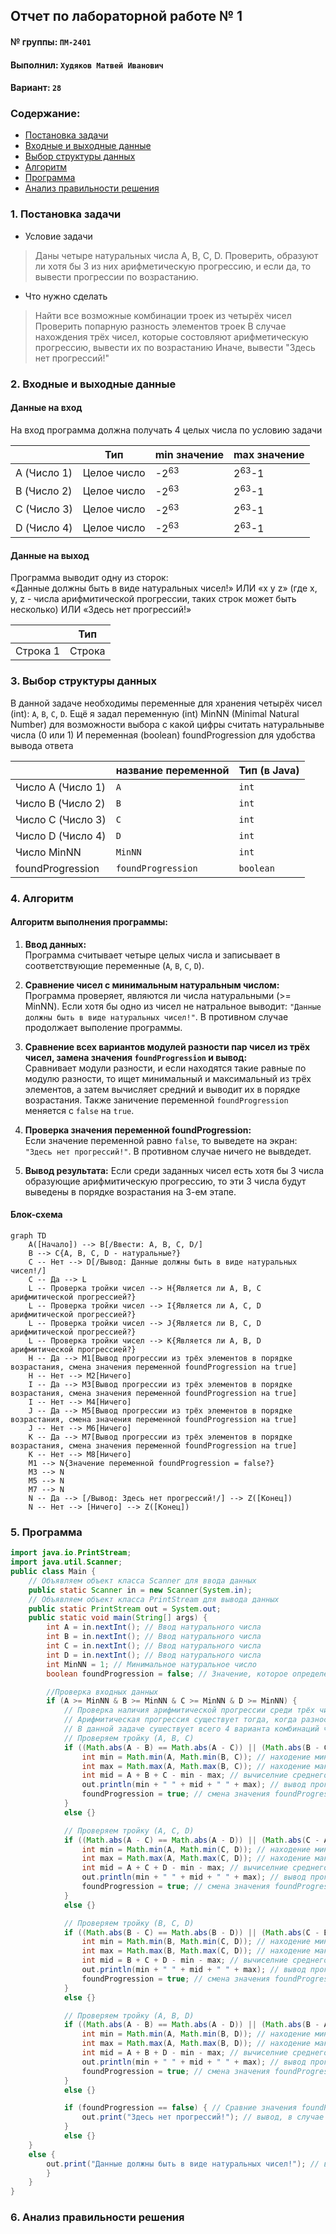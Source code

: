 ## Отчет по лабораторной работе № 1

#### № группы: `ПМ-2401`

#### Выполнил: `Худяков Матвей Иванович`

#### Вариант: `28`

### Cодержание:

- [Постановка задачи](#1-постановка-задачи)
- [Входные и выходные данные](#2-входные-и-выходные-данные)
- [Выбор структуры данных](#3-выбор-структуры-данных)
- [Алгоритм](#4-алгоритм)
- [Программа](#5-программа)
- [Анализ правильности решения](#6-анализ-правильности-решения)

### 1. Постановка задачи
- Условие задачи
>Даны четыре натуральных числа A, B, C, D. Проверить, образуют ли хотя
>бы 3 из них арифметическую прогрессию, и если да, то вывести прогрессии
>по возрастанию.
- Что нужно сделать
>Найти все возможные комбинации троек из четырёх чисел
>Проверить попарную разность элементов троек
>В случае нахождения трёх чисел, которые состовляют арифметическую прогрессию, вывести их по возрастанию
>Иначе, вывести "Здесь нет прогрессий!"

### 2. Входные и выходные данные

#### Данные на вход
На вход программа должна получать 4 целых числа по условию задачи

|             | Тип         | min значение    | max значение     |
|-------------|-------------|-----------------|------------------|
| A (Число 1) | Целое число | -2<sup>63</sup> | 2<sup>63</sup>-1 |
| B (Число 2) | Целое число | -2<sup>63</sup> | 2<sup>63</sup>-1 |
| С (Число 3) | Целое число | -2<sup>63</sup> | 2<sup>63</sup>-1 |
| D (Число 4) | Целое число | -2<sup>63</sup> | 2<sup>63</sup>-1 |

#### Данные на выход

Программа выводит одну из сторок:  
«Данные должны быть в виде натуральных чисел!» ИЛИ
«x y z» (где x, y, z - числа арифмитической прогрессии, таких строк может быть несколько) ИЛИ
«Здесь нет прогрессий!»

|          | Тип    |
|----------|--------|
| Строка 1 | Строка |

### 3. Выбор структуры данных

В данной задаче необходимы переменные для хранения четырёх чисел (int): `A`, `B`, `C`, `D`.
Ещё я задал переменную (int) MinNN (Minimal Natural Number) для возможности выбора с какой цифры считать натуральныве числа (0 или 1)
И переменная (boolean) foundProgression для удобства вывода ответа

|                   | название переменной | Тип (в Java) | 
|-------------------|---------------------|--------------|
| Число A (Число 1) | `A`                 | `int`        |
| Число B (Число 2) | `B`                 | `int`        | 
| Число C (Число 3) | `C`                 | `int`        | 
| Число D (Число 4) | `D`                 | `int`        | 
| Число MinNN       | `MinNN`             | `int`        |
| foundProgression  | `foundProgression`  | `boolean`    |

### 4. Алгоритм

#### Алгоритм выполнения программы:

1. **Ввод данных:**  
   Программа считывает четыре целых числа и записывает в соответствующие переменные (`A`, `B`, `C`, `D`).

2. **Сравнение чисел с минимальным натуральным числом:**  
   Программа проверяет, являются ли числа натуральными (>= MinNN). 
   Если хотя бы одно из чисел не натральное выводит: `"Данные должны быть в виде натуральных чисел!"`.
   В противном случае продолжает выполение программы.

3. **Сравнение всех вариантов модулей разности пар чисел из трёх чисел, замена значения `foundProgression` и вывод:**  
   Сравнивает модули разности, и если находятся такие равные по модулю разности, то ищет минимальный и максимальный из трёх элементов,
   а затем вычисляет средний и выводит их в порядке возрастания. Также заничение переменной `foundProgression` меняется с `false` на `true`.

4. **Проверка значения переменной foundProgression:**  
   Если значение переменной равно `false`, то выведете на экран: `"Здесь нет прогрессий!"`.
   В противном случае ничего не вывдедет.

5. **Вывод результата:**
    Если среди заданных чисел есть хотя бы 3 числа образующие арифмитическую прогрессию, то эти 3 числа будут выведены в порядке возрастания на 3-ем этапе.

#### Блок-схема

```mermaid
graph TD
    A([Начало]) --> B[/Ввести: A, B, C, D/]
    B --> C{A, B, C, D - натуральные?}
    C -- Нет --> D[/Вывод: Данные должны быть в виде натуральных чисел!/]
    C -- Да --> L
    L -- Проверка тройки чисел --> H{Является ли A, B, C арифмитической прогрессией?}
    L -- Проверка тройки чисел --> I{Является ли A, C, D арифмитической прогрессией?}
    L -- Проверка тройки чисел --> J{Является ли B, C, D арифмитической прогрессией?}
    L -- Проверка тройки чисел --> K{Является ли A, B, D арифмитической прогрессией?}
    H -- Да --> M1[Вывод прогрессии из трёх элементов в порядке возрастания, смена значения переменной foundProgression на true]
    H -- Нет --> M2[Ничего]
    I -- Да --> M3[Вывод прогрессии из трёх элементов в порядке возрастания, смена значения переменной foundProgression на true]
    I -- Нет --> M4[Ничего]
    J -- Да --> M5[Вывод прогрессии из трёх элементов в порядке возрастания, смена значения переменной foundProgression на true]
    J -- Нет --> M6[Ничего]
    K -- Да --> M7[Вывод прогрессии из трёх элементов в порядке возрастания, смена значения переменной foundProgression на true]
    K -- Нет --> M8[Ничего]
    M1 --> N{Значение переменной foundProgression = false?}
    M3 --> N
    M5 --> N
    M7 --> N
    N -- Да --> [/Вывод: Здесь нет прогрессий!/] --> Z([Конец])
    N -- Нет --> [Ничего] --> Z([Конец])

```

### 5. Программа


```java
import java.io.PrintStream;
import java.util.Scanner;
public class Main {
    // Объявляем объект класса Scanner для ввода данных
    public static Scanner in = new Scanner(System.in);
    // Объявляем объект класса PrintStream для вывода данных
    public static PrintStream out = System.out;
    public static void main(String[] args) {
        int A = in.nextInt(); // Ввод натурального числа
        int B = in.nextInt(); // Ввод натурального числа
        int C = in.nextInt(); // Ввод натурального числа
        int D = in.nextInt(); // Ввод натурального числа
        int MinNN = 1; // Минимальное натуральное число
        boolean foundProgression = false; // Значение, которое определеяет найдена прогрессия или нет

        //Проверка входных данных
        if (A >= MinNN & B >= MinNN & C >= MinNN & D >= MinNN) { 
            // Проверка наличия арифмитической прогрессии среди трёх чисел
            // Арифмитическая прогрессия существует тогда, когда разности между двумя модулями пар чисел равны
            // В данной задаче сушествует всего 4 варианта комбинаций четырёх чисел по 3, а именно {A, B, C}, {A, C, D}, {B, C, D}, {A, B, D}
            // Проверяем тройку (A, B, C)
            if ((Math.abs(A - B) == Math.abs(A - C)) || (Math.abs(B - C) == Math.abs(B - A)) || (Math.abs(C - A) == Math.abs(C - B))) { // Сравнение всех модулей разности пар элементов 
                int min = Math.min(A, Math.min(B, C)); // находение минимального элемента прогресии
                int max = Math.max(A, Math.max(B, C)); // находение максимального элемента прогресии
                int mid = A + B + C - min - max; // вычиселние среднего элемента прогрессии
                out.println(min + " " + mid + " " + max); // вывод прогрессии из трёх элементов в порядке возрастания
                foundProgression = true; // смена значения foundProgression с true на false (чтобы не выводилось "Здесь нет прогрессий!")
            }
            else {}

            // Проверяем тройку (A, C, D)
            if ((Math.abs(A - C) == Math.abs(A - D)) || (Math.abs(C - A) == Math.abs(C - D)) || (Math.abs(D - A) == Math.abs(D - C))) {
                int min = Math.min(A, Math.min(C, D)); // находение минимального элемента прогресии
                int max = Math.max(A, Math.max(C, D)); // находение максимального элемента прогресии
                int mid = A + C + D - min - max; // вычиселние среднего элемента прогрессии
                out.println(min + " " + mid + " " + max); // вывод прогрессии из трёх элементов в порядке возрастания
                foundProgression = true; // смена значения foundProgression с true на false (чтобы не выводилось "Здесь нет прогрессий!")
            }
            else {}

            // Проверяем тройку (B, C, D)
            if ((Math.abs(B - C) == Math.abs(B - D)) || (Math.abs(C - B) == Math.abs(C - D)) || (Math.abs(D - B) == Math.abs(D - C))) {
                int min = Math.min(B, Math.min(C, D)); // находение минимального элемента прогресии
                int max = Math.max(B, Math.max(C, D)); // находение максимального элемента прогресии
                int mid = B + C + D - min - max; // вычиселние среднего элемента прогрессии
                out.println(min + " " + mid + " " + max); // вывод прогрессии из трёх элементов в порядке возрастания
                foundProgression = true; // смена значения foundProgression с true на false (чтобы не выводилось "Здесь нет прогрессий!")
            }
            else {}

            // Проверяем тройку (A, B, D)
            if ((Math.abs(A - B) == Math.abs(A - D)) || (Math.abs(B - A) == Math.abs(B - D)) || (Math.abs(D - A) == Math.abs(D - B))) {
                int min = Math.min(A, Math.min(B, D)); // находение минимального элемента прогресии
                int max = Math.max(A, Math.max(B, D)); // находение максимального элемента прогресии
                int mid = A + B + D - min - max; // вычиселние среднего элемента прогрессии
                out.println(min + " " + mid + " " + max); // вывод прогрессии из трёх элементов в порядке возрастания
                foundProgression = true; // смена значения foundProgression с true на false (чтобы не выводилось "Здесь нет прогрессий!")
            }
            else {}

            if (foundProgression == false) { // Сравние значения foundProgression c его изначальным
                out.print("Здесь нет прогрессий!"); // вывод, в случае если прогрессий нет
            }
            else {}
    }
    else {
        out.print("Данные должны быть в виде натуральных чисел!"); // вывод, в случае если хотя бы одно из чисел не натуральное
        }
    }
}
```

### 6. Анализ правильности решения

